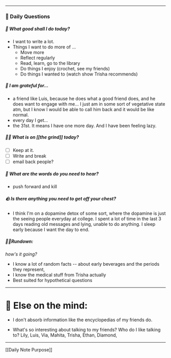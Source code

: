 
---
###  📅 Daily Questions 

##### 💛 What good shall I do today?
- I want to write a lot. 
- Things I want to do more of ...
	- Move more
	- Reflect regularly
	- Read, learn, go to the library
	- Do things I enjoy (crochet, see my friends)
	- Do things I wanted to (watch show Trisha recommends)
##### 💌 I am grateful for...
- a friend like Luis, because he does what a good friend does, and he does want to engage with me... I just am in some sort of vegetative state atm, but I know I would be able to call him back and it would be like normal.
- every day I get...
- the 31st. It means I have one more day. And I have been feeling lazy.
##### 🤾‍♀️ What is on [[the grind]] today?
 - [ ]  Keep at it. 
 - [ ] Write and break 
 - [ ] email back people?
##### 💭 What are the words do you need to hear?
- push forward and kill
##### 🪨 Is there anything you need to get off your chest?
- I think I'm on a dopamine detox of some sort, where the dopamine is just the seeing people everyday at college. I spent a lot of time in the last 3 days reading old messages and lying, unable to do anything. I sleep early because I want the day to end.
##### 🏃‍♂️Rundown:
*how's it going?*
- I know a lot of random facts -- about early beverages and the periods they represent,  
- I know the medical stuff from Trisha actually
- Best suited for hypothetical questions

---
# 📝 Else on the mind:
- I don't absorb information like the encyclopedias of my friends do. 

- What's so interesting about talking to my friends?
	Who do I like talking to?
		Lily, Luis, Via, Mahita, Trisha, Ethan, Diamond, 
---

[[Daily Note Purpose]]